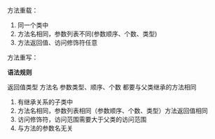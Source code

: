 方法重载：

1. 同一个类中
2. 方法名相同，参数列表不同(参数顺序、个数、类型)
3. 方法返回值、访问修饰符任意

方法重写：

**语法规则**

返回值类型
方法名
参数类型、顺序、个数 
  都要与父类继承的方法相同

1. 有继承关系的子类中
2. 方法名相同，参数列表相同（参数顺序、个数、类型）方法返回值相同
3. 访问修饰符，访问范围需要大于父类的访问范围
4. 与方法的参数名无关